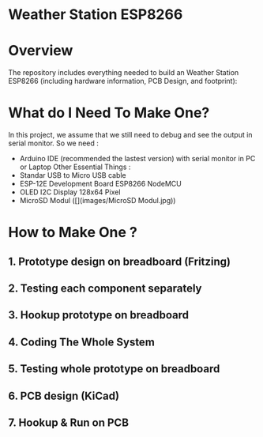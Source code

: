 # Weather Station ESP8266

# Overview
The repository includes everything needed to build an Weather Station ESP8266 (including hardware information, PCB Design, and footprint):

# What do I Need To Make One?
In this project, we assume that we still need to debug and see the output in serial monitor. So we need :
- Arduino IDE (recommended the lastest version) with serial monitor in PC or Laptop
Other Essential Things :
- Standar USB to Micro USB cable
- ESP-12E Development Board ESP8266 NodeMCU
- OLED I2C Display 128x64 Pixel
- MicroSD Modul ([](images/MicroSD Modul.jpg))

# How to Make One ?

## 1. Prototype design on breadboard (Fritzing)

## 2. Testing each component separately

## 3. Hookup prototype on breadboard

## 4. Coding The Whole System

## 5. Testing whole prototype on breadboard

## 6. PCB design (KiCad)

## 7. Hookup & Run on PCB
